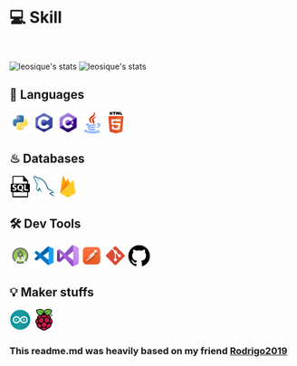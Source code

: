 # 💻 Skill
<br />

![leosique's stats](https://github-readme-stats-deploy-nu.vercel.app/api/top-langs/?username=leosique&hide_border=true&theme=tokyonight&layout=compact&langcount=16&hide=Jupyter%20Notebook,JavaScript,CSS,Go,SCSS)
![leosique's stats](https://github-readme-stats-deploy-nu.vercel.app/api?username=leosique&theme=tokyonight&hide_border=true%count_private=true&&include_all_commits=true)

## 💬 Languages
<p>
  <img  height="38" alingn="left" src="./public/images/python.png" alt="Python"/>
  <img  height="38" alingn="left" src="./public/images/c.png" alt="C" />
  <img  height="38" alingn="left" src="./public/images/cSharp.png" alt="C#" />
  <img  height="38" alingn="left" src="./public/images/java.png" alt="Java" />
  <img  height="38" alingn="left" src="./public/images/html.png" alt="Html" />
</p>

## ♨ Databases
<p>
  <img  height="38" alingn="left" src="./public/images/sql.png" alt="SQL" />
  <img  height="38" alingn="left" src="./public/images/mysql.png" alt="MySQL" />
  <img  height="38" alingn="left" src="./public/images/firebase.png" alt="Firebase" />
</p>

## 🛠 Dev Tools
<p>    
  <img  height="38" alingn="left" src="./public/images/androidStudio.png" alt="Android Studio" />  
  <img  height="38" alingn="left" src="./public/images/vscode.png" alt="VS Code" />  
  <img  height="38" alingn="left" src="./public/images/visual.png" alt="Visual Studio 2022" />  
  <img  height="38" alingn="left" src="./public/images/postman.png" alt="Postman" />
  <img  height="38" alingn="left" src="./public/images/git.png" alt="Git" />
  <img  height="38" alingn="left" src="./public/images/github.png" alt="GitHub" />
</p>

## 💡 Maker stuffs
<p>
  <img  width="38" height="38" alingn="left" src="./public/images/arduino.png" alt="Arduino" />
  <img  width="38" height="38" alingn="left" src="./public/images/raspberry.png" alt="Raspberty" />  
</p>

### This readme.md was heavily based on my friend [Rodrigo2019](https://github.com/rodrigo2019)